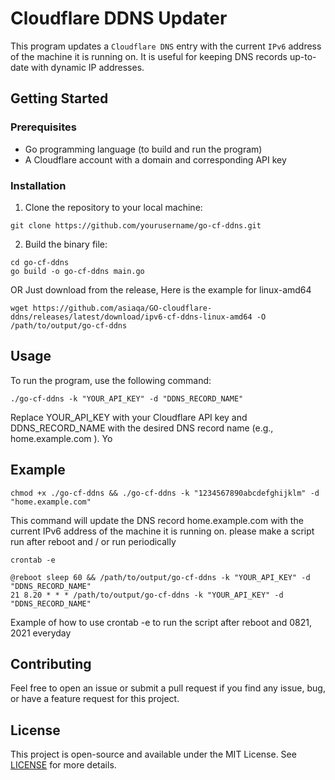 # Cloudflare DDNS Updater 
 
This program updates a `Cloudflare DNS` entry with the current `IPv6` address of the machine it is running on. It is useful for keeping DNS records up-to-date with dynamic IP addresses. 
 
## Getting Started 
 
### Prerequisites 
 
- Go programming language (to build and run the program) 
- A Cloudflare account with a domain and corresponding API key 
 
### Installation 
 
1. Clone the repository to your local machine:
```
git clone https://github.com/yourusername/go-cf-ddns.git
```
2. Build the binary file:
```
cd go-cf-ddns
go build -o go-cf-ddns main.go
```
OR
Just download from the release, Here is the example for linux-amd64
```
wget https://github.com/asiaqa/GO-cloudflare-ddns/releases/latest/download/ipv6-cf-ddns-linux-amd64 -O /path/to/output/go-cf-ddns
```
## Usage 
 
To run the program, use the following command:
```
./go-cf-ddns -k "YOUR_API_KEY" -d "DDNS_RECORD_NAME"
```
Replace  YOUR_API_KEY  with your Cloudflare API key and  DDNS_RECORD_NAME  with the desired DNS record name (e.g.,  home.example.com ). Yo

## Example
```
chmod +x ./go-cf-ddns && ./go-cf-ddns -k "1234567890abcdefghijklm" -d "home.example.com"
```
This command will update the DNS record  home.example.com  with the current IPv6 address of the machine it is running on. please make a script run after reboot and / or run periodically 

```
crontab -e
```
```
@reboot sleep 60 && /path/to/output/go-cf-ddns -k "YOUR_API_KEY" -d "DDNS_RECORD_NAME"
21 8.20 * * * /path/to/output/go-cf-ddns -k "YOUR_API_KEY" -d "DDNS_RECORD_NAME"
```
Example of how to use crontab -e to run the script after reboot and 0821, 2021 everyday
 
## Contributing 
 
Feel free to open an issue or submit a pull request if you find any issue, bug, or have a feature request for this project. 
 
## License 
 
This project is open-source and available under the MIT License. See [LICENSE](LICENSE) for more details.
